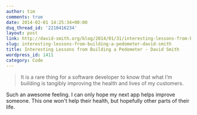 ```yaml
---
author: tim
comments: true
date: 2014-02-01 14:25:34+00:00
dsq_thread_id: '2210416234'
layout: post
link: http://david-smith.org/blog/2014/01/31/interesting-lessons-from-building-a-pedometer
slug: interesting-lessons-from-building-a-pedometer-david-smith
title: Interesting Lessons from Building a Pedometer - David Smith
wordpress_id: 1411
category: Code
---
```


> It is a rare thing for a software developer to know that what I’m building
is tangibly improving the health and lives of my customers.

Such an awesome feeling. I can only hope my next app helps improve someone.
This one won't help their health, but hopefully other parts of their life.
